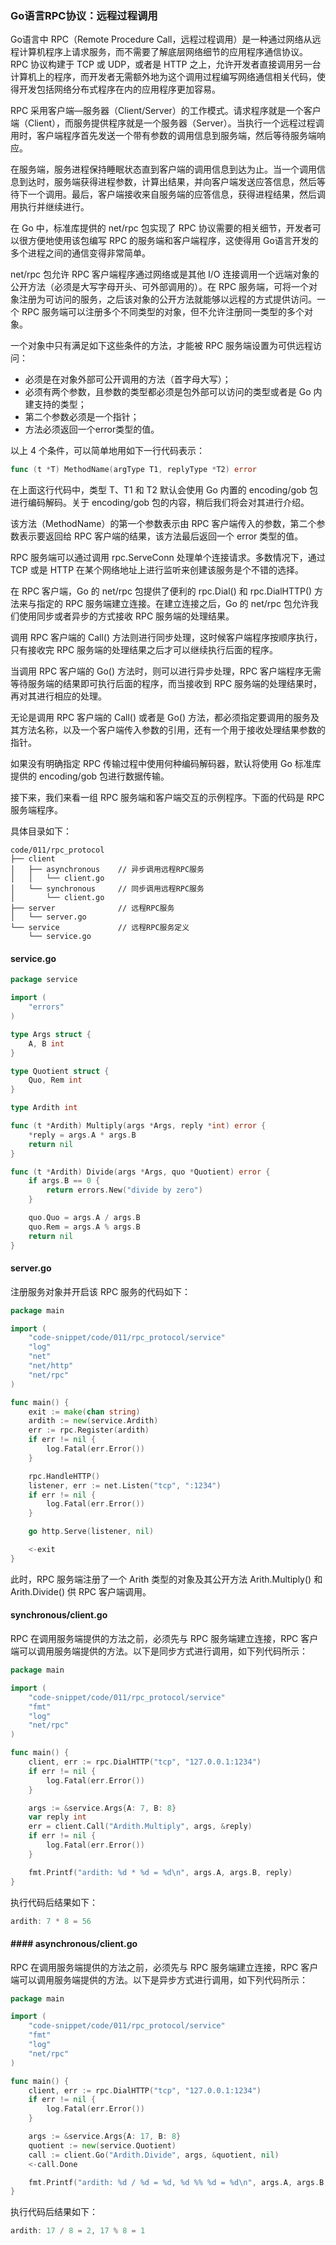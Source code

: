 ### Go语言RPC协议：远程过程调用

Go语言中 RPC（Remote Procedure Call，远程过程调用）是一种通过网络从远程计算机程序上请求服务，而不需要了解底层网络细节的应用程序通信协议。RPC 协议构建于 TCP 或 UDP，或者是 HTTP 之上，允许开发者直接调用另一台计算机上的程序，而开发者无需额外地为这个调用过程编写网络通信相关代码，使得开发包括网络分布式程序在内的应用程序更加容易。

RPC 采用客户端—服务器（Client/Server）的工作模式。请求程序就是一个客户端（Client），而服务提供程序就是一个服务器（Server）。当执行一个远程过程调用时，客户端程序首先发送一个带有参数的调用信息到服务端，然后等待服务端响应。

在服务端，服务进程保持睡眠状态直到客户端的调用信息到达为止。当一个调用信息到达时，服务端获得进程参数，计算出结果，并向客户端发送应答信息，然后等待下一个调用。最后，客户端接收来自服务端的应答信息，获得进程结果，然后调用执行并继续进行。

在 Go 中，标准库提供的 net/rpc 包实现了 RPC 协议需要的相关细节，开发者可以很方便地使用该包编写 RPC 的服务端和客户端程序，这使得用 Go语言开发的多个进程之间的通信变得非常简单。

net/rpc 包允许 RPC 客户端程序通过网络或是其他 I/O 连接调用一个远端对象的公开方法（必须是大写字母开头、可外部调用的）。在 RPC 服务端，可将一个对象注册为可访问的服务，之后该对象的公开方法就能够以远程的方式提供访问。一个 RPC 服务端可以注册多个不同类型的对象，但不允许注册同一类型的多个对象。

一个对象中只有满足如下这些条件的方法，才能被 RPC 服务端设置为可供远程访问：

- 必须是在对象外部可公开调用的方法（首字母大写）；
- 必须有两个参数，且参数的类型都必须是包外部可以访问的类型或者是 Go 内建支持的类型；
- 第二个参数必须是一个指针；
- 方法必须返回一个error类型的值。

以上 4 个条件，可以简单地用如下一行代码表示：

```go
func (t *T) MethodName(argType T1, replyType *T2) error
```

在上面这行代码中，类型 T、T1 和 T2 默认会使用 Go 内置的 encoding/gob 包进行编码解码。关于 encoding/gob 包的内容，稍后我们将会对其进行介绍。

该方法（MethodName）的第一个参数表示由 RPC 客户端传入的参数，第二个参数表示要返回给 RPC 客户端的结果，该方法最后返回一个 error 类型的值。

RPC 服务端可以通过调用 rpc.ServeConn 处理单个连接请求。多数情况下，通过 TCP 或是 HTTP 在某个网络地址上进行监听来创建该服务是个不错的选择。

在 RPC 客户端，Go 的 net/rpc 包提供了便利的 rpc.Dial() 和 rpc.DialHTTP() 方法来与指定的 RPC 服务端建立连接。在建立连接之后，Go 的 net/rpc 包允许我们使用同步或者异步的方式接收 RPC 服务端的处理结果。

调用 RPC 客户端的 Call() 方法则进行同步处理，这时候客户端程序按顺序执行，只有接收完 RPC 服务端的处理结果之后才可以继续执行后面的程序。

当调用 RPC 客户端的 Go() 方法时，则可以进行异步处理，RPC 客户端程序无需等待服务端的结果即可执行后面的程序，而当接收到 RPC 服务端的处理结果时，再对其进行相应的处理。

无论是调用 RPC 客户端的 Call() 或者是 Go() 方法，都必须指定要调用的服务及其方法名称，以及一个客户端传入参数的引用，还有一个用于接收处理结果参数的指针。

如果没有明确指定 RPC 传输过程中使用何种编码解码器，默认将使用 Go 标准库提供的 encoding/gob 包进行数据传输。

接下来，我们来看一组 RPC 服务端和客户端交互的示例程序。下面的代码是 RPC 服务端程序。

具体目录如下：

```text
code/011/rpc_protocol
├── client
│   ├── asynchronous    // 异步调用远程RPC服务
│   │   └── client.go
│   └── synchronous     // 同步调用远程RPC服务
│       └── client.go
├── server              // 远程RPC服务
│   └── server.go
└── service             // 远程RPC服务定义
    └── service.go
```

#### service.go

```go
package service

import (
	"errors"
)

type Args struct {
	A, B int
}

type Quotient struct {
	Quo, Rem int
}

type Ardith int

func (t *Ardith) Multiply(args *Args, reply *int) error {
	*reply = args.A * args.B
	return nil
}

func (t *Ardith) Divide(args *Args, quo *Quotient) error {
	if args.B == 0 {
		return errors.New("divide by zero")
	}

	quo.Quo = args.A / args.B
	quo.Rem = args.A % args.B
	return nil
}
```

#### server.go

注册服务对象并开启该 RPC 服务的代码如下：

```go
package main

import (
	"code-snippet/code/011/rpc_protocol/service"
	"log"
	"net"
	"net/http"
	"net/rpc"
)

func main() {
	exit := make(chan string)
	ardith := new(service.Ardith)
	err := rpc.Register(ardith)
	if err != nil {
		log.Fatal(err.Error())
	}

	rpc.HandleHTTP()
	listener, err := net.Listen("tcp", ":1234")
	if err != nil {
		log.Fatal(err.Error())
	}

	go http.Serve(listener, nil)

	<-exit
}
```

此时，RPC 服务端注册了一个 Arith 类型的对象及其公开方法 Arith.Multiply() 和 Arith.Divide() 供 RPC 客户端调用。

#### synchronous\/client.go

RPC 在调用服务端提供的方法之前，必须先与 RPC 服务端建立连接，RPC 客户端可以调用服务端提供的方法。以下是同步方式进行调用，如下列代码所示：

```go
package main

import (
	"code-snippet/code/011/rpc_protocol/service"
	"fmt"
	"log"
	"net/rpc"
)

func main() {
	client, err := rpc.DialHTTP("tcp", "127.0.0.1:1234")
	if err != nil {
		log.Fatal(err.Error())
	}

	args := &service.Args{A: 7, B: 8}
	var reply int
	err = client.Call("Ardith.Multiply", args, &reply)
	if err != nil {
		log.Fatal(err.Error())
	}

	fmt.Printf("ardith: %d * %d = %d\n", args.A, args.B, reply)
}
```

执行代码后结果如下：

```go
ardith: 7 * 8 = 56
```

#### #### asynchronous\/client.go

RPC 在调用服务端提供的方法之前，必须先与 RPC 服务端建立连接，RPC 客户端可以调用服务端提供的方法。以下是异步方式进行调用，如下列代码所示：

```go
package main

import (
	"code-snippet/code/011/rpc_protocol/service"
	"fmt"
	"log"
	"net/rpc"
)

func main() {
	client, err := rpc.DialHTTP("tcp", "127.0.0.1:1234")
	if err != nil {
		log.Fatal(err.Error())
	}

	args := &service.Args{A: 17, B: 8}
	quotient := new(service.Quotient)
	call := client.Go("Ardith.Divide", args, &quotient, nil)
	<-call.Done

	fmt.Printf("ardith: %d / %d = %d, %d %% %d = %d\n", args.A, args.B, quotient.Quo, args.A, args.B, quotient.Rem)
}
```

执行代码后结果如下：

```go
ardith: 17 / 8 = 2, 17 % 8 = 1
```
